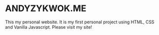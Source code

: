 ANDYZYKWOK.ME
====================

This my personal website. It is my first personal project using HTML, CSS and Vanilla Javascript. Please visit my site!
